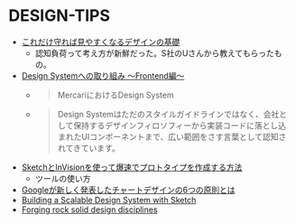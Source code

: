 # DESIGN-TIPS

- [これだけ守れば見やすくなるデザインの基礎](https://speakerdeck.com/kinakobooster/koredakeshou-rebajian-yasukunarudezainfalseji-chu)
  - 認知負荷って考え方が新鮮だった。S社のUさんから教えてもらったもの。
- [Design Systemへの取り組み 〜Frontend編〜](https://tech.mercari.com/entry/2019/08/26/090000)
  - >MercariにおけるDesign System
  - >Design Systemはただのスタイルガイドラインではなく、会社として保持するデザインフィロソフィーから実装コードに落とし込まれたUIコンポーネントまで、広い範囲をさす言葉として認知されてきています。
- [SketchとInVisionを使って爆速でプロトタイプを作成する方法](https://webdesign-trends.net/entry/4340)
  - ツールの使い方
- [Googleが新しく発表したチャートデザインの6つの原則とは](https://ic-root.com/blog/google-datavisualization/)
- [Building a Scalable Design System with Sketch](https://speakerdeck.com/lauravandoore/building-a-scalable-design-system-with-sketch)
- [Forging rock solid design disciplines](https://speakerdeck.com/lauravandoore/forging-rock-solid-design-disciplines)
